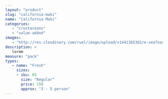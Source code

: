 ```yaml
---
layout: "product"
slug: "california-maki"
name: "California Maki"
categories:
   - "crustaceans"
   - "value-added"
images:
   - "http://res.cloudinary.com/ruel/image/upload/v1441365362/e-seafoods/california-maki.jpg"
description: >
   lorem
measure: "pack"
types: 
   - name: "Fresh"
     sizes: 
     - sku: 65
       size: "Regular"
       price: 150
       approx: "3 - 5 person"
---
```

